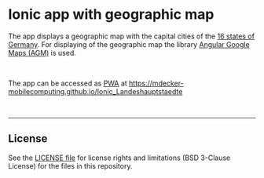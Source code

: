 # Ionic app with geographic map #

The app displays a geographic map with the capital cities of the [16 states of Germany](https://en.wikipedia.org/wiki/States_of_Germany).
For displaying of the geographic map the library [Angular Google Maps (AGM)](https://angular-maps.com) is used.

<br>

The app can be accessed as [PWA](https://www.freecodecamp.org/news/what-are-progressive-web-apps/) at https://mdecker-mobilecomputing.github.io/Ionic_Landeshauptstaedte

<br>

----

## License ##

See the [LICENSE file](LICENSE.md) for license rights and limitations (BSD 3-Clause License) for the files in this repository.

<br>